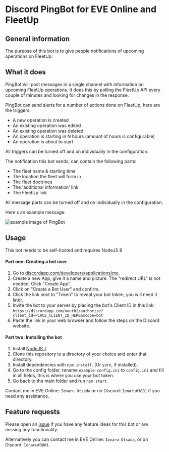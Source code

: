 # Discord PingBot for EVE Online and FleetUp

## General information
The purpose of this bot is to give people notifications of upcoming operations on FleetUp.

## What it does
PingBot will post messages in a single channel with information on upcoming FleetUp operations. It does this by polling the FleetUp API every couple of minutes and looking for changes in the response.

PingBot can send alerts for a number of actions done on FleetUp, here are the triggers:
* A new operation is created
* An existing operation was edited
* An existing operation was deleted
* An operation is starting in N hours (amount of hours is configurable)
* An operation is about to start

All triggers can be turned off and on individually in the configuration.

The notification this bot sends, can contain the following parts:
* The fleet name & starting time
* The location the fleet will form in
* The fleet doctrines
* The 'additional information' link
* The FleetUp link

All message parts can be turned off and on individually in the configuration.

Here's an example message:

![example image of PingBot](https://cloud.githubusercontent.com/assets/3472373/26179692/6e4a15da-3b65-11e7-8266-272aae2298cf.png)

## Usage
This bot needs to be self-hosted and requires NodeJS 8

#### Part one: Creating a bot user
1. Go to [discordapp.com/developers/applications/me](discordapp.com/developers/applications/me).
2. Create a new App, give it a name and picture. The "redirect URL" is not needed. Click "Create App".
3. Click on "Create a Bot User" and confirm.
4. Click the link next to "Token" to reveal your bot token, you will need it later.
5. Invite the bot to your server by placing the bot's Client ID in this link: `https://discordapp.com/oauth2/authorize?client_id=PLACE_CLIENT_ID_HERE&scope=bot`
6. Paste the link in your web browser and follow the steps on the Discord website.

#### Part two: Installing the bot
1. Install [NodeJS 7](https://nodejs.org/en/download/current/).
2. Clone this repository to a directory of your choice and enter that directory.
3. Install dependencies with `npm install`. (Or `yarn`, if installed).
4. Go to the config folder, rename `example-config.ini` to `config.ini` and fill in all fields, this is where you use your bot token.
5. Go back to the main folder and run `npm start`.

Contact me in EVE Online: `Ionaru Otsada` or on Discord: `Ionaru#3801` if you need any assistance.

## Feature requests
Please open an [issue](https://github.com/Ionaru/PingBot/issues/new) if you have any feature ideas for this bot
or are missing any functionality.

Alternatively you can contact me in EVE Online: `Ionaru Otsada`, or on Discord: `Ionaru#3801`.
